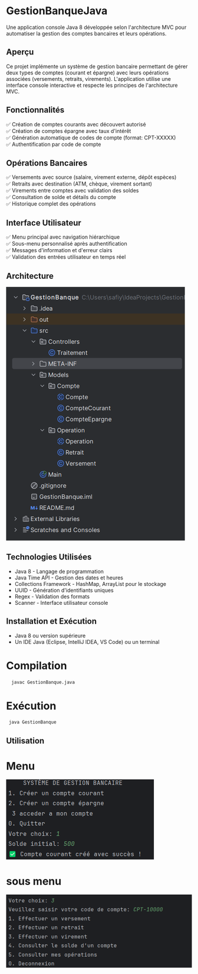 # GestionBanqueJava
Une application console Java 8 développée selon l'architecture MVC pour automatiser la gestion des comptes bancaires et leurs opérations.
## Aperçu
Ce projet implémente un système de gestion bancaire permettant de gérer deux types de comptes (courant et épargne) avec leurs opérations associées (versements, retraits, virements). L'application utilise une interface console interactive et respecte les principes de l'architecture MVC.
## Fonctionnalités
✅ Création de comptes courants avec découvert autorisé  
✅ Création de comptes épargne avec taux d'intérêt  
✅ Génération automatique de codes de compte (format: CPT-XXXXX)  
✅ Authentification par code de compte
## Opérations Bancaires
✅ Versements avec source (salaire, virement externe, dépôt espèces)  
✅ Retraits avec destination (ATM, chèque, virement sortant)  
✅ Virements entre comptes avec validation des soldes  
✅ Consultation de solde et détails du compte  
✅ Historique complet des opérations
## Interface Utilisateur
✅ Menu principal avec navigation hiérarchique  
✅ Sous-menu personnalisé après authentification  
✅ Messages d'information et d'erreur clairs  
✅ Validation des entrées utilisateur en temps réel  
## Architecture
![img_1.png](img_1.png)
## Technologies Utilisées
* Java 8 - Langage de programmation  
* Java Time API - Gestion des dates et heures  
* Collections Framework - HashMap, ArrayList pour le stockage  
* UUID - Génération d'identifiants uniques  
* Regex - Validation des formats  
* Scanner - Interface utilisateur console  
## Installation et Exécution
* Java 8 ou version supérieure  
* Un IDE Java (Eclipse, IntelliJ IDEA, VS Code) ou un terminal  
# Compilation
```bash
  javac GestionBanque.java
````
# Exécution
```bash
 java GestionBanque
```
## Utilisation
# Menu 
![img_2.png](img_2.png)
# sous menu
![img_3.png](img_3.png)
